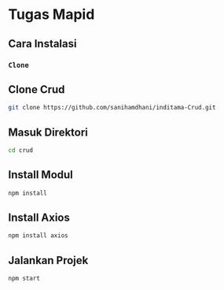 # Tugas Mapid

## Cara Instalasi
### `Clone`
## Clone Crud
```sh
git clone https://github.com/sanihamdhani/inditama-Crud.git
```
## Masuk Direktori
```sh
cd crud
```
## Install Modul
```sh
npm install
```
## Install Axios
```sh
npm install axios
```
## Jalankan Projek
```sh
npm start
```
